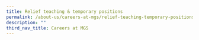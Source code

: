 ```yaml
---
title: Relief teaching & temporary positions
permalink: /about-us/careers-at-mgs/relief-teaching-temporary-positions/
description: ""
third_nav_title: Careers at MGS
---
```

